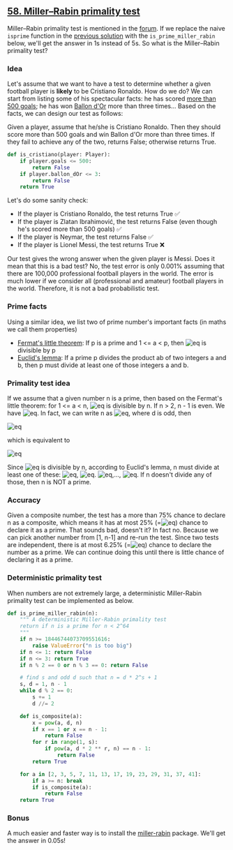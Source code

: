 ## [58. Miller–Rabin primality test](https://en.wikipedia.org/wiki/Miller–Rabin_primality_test)

Miller–Rabin primality test is mentioned in the [forum](https://projecteuler.net/thread=58). If we replace the naive `isprime` function in the [previous solution](./58.%20Spiral%20primes.md) with the `is_prime_miller_rabin` below, we'll get the answer in 1s instead of 5s. So what is the Miller–Rabin primality test?

### Idea
Let's assume that we want to have a test to determine whether a given football player is **likely** to be Cristiano Ronaldo. How do we do? We can start from listing some of his spectacular facts: he has scored [more than 500 goals](https://en.wikipedia.org/wiki/List_of_footballers_with_500_or_more_goals); he has won [Ballon d'Or](https://en.wikipedia.org/wiki/Ballon_d%27Or) more than three times... Based on the facts, we can design our test as follows: 

Given a player, assume that he/she is Cristiano Ronaldo. Then they should score more than 500 goals and win Ballon d'Or more than three times. If they fail to achieve any of the two, returns False; otherwise returns True. 

```python
def is_cristiano(player: Player):
    if player.goals <= 500: 
        return False
    if player.ballon_dOr <= 3:
        return False
    return True
```

Let's do some sanity check:
- If the player is Cristiano Ronaldo, the test returns True :white_check_mark:
- If the player is Zlatan Ibrahimović, the test returns False (even though he's scored more than 500 goals) :white_check_mark:
- If the player is Neymar, the test returns False :white_check_mark:
- If the player is Lionel Messi, the test returns True :x:

Our test gives the wrong answer when the given player is Messi. Does it mean that this is a bad test? No, the test error is only 0.001% assuming that there are 100,000 professional football players in the world. The error is much lower if we consider all (professional and amateur) football players in the world. Therefore, it is not a bad probabilistic test.


### Prime facts
Using a similar idea, we list two of prime number's important facts (in maths we call them properties)
- [Fermat's little theorem](https://en.wikipedia.org/wiki/Fermat%27s_little_theorem): If p is a prime and 1 <= a < p, then ![eq](https://latex.codecogs.com/gif.latex?a^{p-1}-1) is divisible by p
- [Euclid's lemma](https://en.wikipedia.org/wiki/Euclid%27s_lemma):  If a prime p divides the product ab of two integers a and b, then p must divide at least one of those integers a and b.

### Primality test idea
If we assume that a given number n is a prime, then based on the Fermat's little theorem: for 1 <= a < n, ![eq](https://latex.codecogs.com/gif.latex?a^{n-1}-1) is divisible by n. If n > 2, n - 1 is even. We have ![eq](https://latex.codecogs.com/gif.latex?a^{n-1}-1=(a^{(n-1)/2}-1)(a^{(n-1)/2}&plus;1)). In fact, we can write n as ![eq](https://latex.codecogs.com/gif.latex?d\cdot&space;2^{s}&space;&plus;&space;1), where d is odd, then

![eq](https://latex.codecogs.com/gif.latex?a^{n-1}-1=(a^{(n-1)/2^s}-1)(a^{(n-1)/2^s}&plus;1)(a^{(n-1)/2^{s-1}}&plus;1)\cdot&space;\cdot&space;\cdot&space;(a^{(n-1)/2}&space;&plus;&space;1))

which is equivalent to 

![eq](https://latex.codecogs.com/gif.latex?a^{n-1}-1=(a^d-1)(a^d&plus;1)(a^{d\cdot&space;2}&space;&plus;&space;1)\cdot&space;\cdot&space;\cdot&space;(a^{d\cdot&space;2^{s-1}}&plus;1))

Since ![eq](https://latex.codecogs.com/gif.latex?a^{n-1}-1) is divisible by n, according to Euclid's lemma, n must divide at least one of these: ![eq](https://latex.codecogs.com/gif.latex?a^d-1), ![eq](https://latex.codecogs.com/gif.latex?a^d&plus;1). ![eq](https://latex.codecogs.com/gif.latex?a^{d\cdot&space;2}-1),..., ![eq](https://latex.codecogs.com/gif.latex?a^{d\cdot&space;2^{s-1}}-1). If n doesn't divide any of those, then n is NOT a prime.

### Accuracy 
Given a composite number, the test has a more than 75% chance to declare n as a composite, which means it has at most 25% (=![eq](https://latex.codecogs.com/gif.latex?4^{-1})) chance to declare it as a prime. That sounds bad, doesn't it? In fact no. Because we can pick another number from [1, n-1] and re-run the test. Since two tests are independent, there is at most 6.25% (=![eq](https://latex.codecogs.com/gif.latex?4^{-2})) chance to declare the number as a prime. We can continue doing this until there is little chance of declaring it as a prime. 

### Deterministic primality test

When numbers are not extremely large, a deterministic Miller-Rabin primality test can be implemented as below.

```python
def is_prime_miller_rabin(n):
    """ A deterministic Miller-Rabin primality test
    return if n is a prime for n < 2^64
    """
    if n >= 18446744073709551616:
        raise ValueError("n is too big")
    if n <= 1: return False
    if n <= 3: return True
    if n % 2 == 0 or n % 3 == 0: return False

    # find s and odd d such that n = d * 2^s + 1
    s, d = 1, n - 1
    while d % 2 == 0:
        s += 1
        d //= 2

    def is_composite(a):
        x = pow(a, d, n)
        if x == 1 or x == n - 1:
            return False
        for r in range(1, s):
            if pow(a, d * 2 ** r, n) == n - 1:
                return False
        return True

    for a in [2, 3, 5, 7, 11, 13, 17, 19, 23, 29, 31, 37, 41]:
        if a >= n: break
        if is_composite(a):
            return False
    return True
```


### Bonus
A much easier and faster way is to install the [miller-rabin](https://pypi.org/project/miller-rabin/) package. We'll get the answer in 0.05s!

